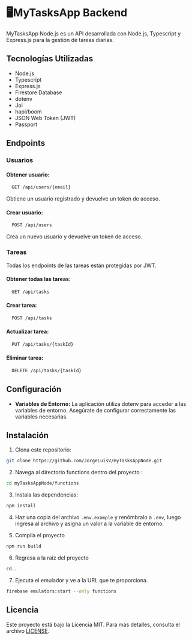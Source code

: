 # 🖥️MyTasksApp Backend

MyTasksApp Node.js es un API desarrollada con Node.js, Typescript y Express.js para la gestión de tareas diarias.

## Tecnologías Utilizadas

- Node.js
- Typescript
- Express.js
- Firestore Database
- dotenv
- Joi
- hapi/boom
- JSON Web Token (JWT)
- Passport

## Endpoints

### Usuarios

#### Obtener usuario:

```bash
  GET /api/users/{email}
```

Obtiene un usuario registrado y devuelve un token de acceso.

#### Crear usuario:

```bash
  POST /api/users
```

Crea un nuevo usuario y devuelve un token de acceso.

### Tareas
Todas los endpoints de las tareas están protegidas por JWT.

#### Obtener todas las tareas:
```bash
  GET /api/tasks
```

#### Crear tarea:

```bash
  POST /api/tasks
```

#### Actualizar tarea:

```bash
  PUT /api/tasks/{taskId}
```

#### Eliminar tarea:

```bash
  DELETE /api/tasks/{taskId}
```

## Configuración

- **Variables de Entorno:** La aplicación utiliza dotenv para acceder a las variables de entorno. Asegúrate de configurar correctamente las variables necesarias.

## Instalación

1. Clona este repositorio:
```bash
git clone https://github.com/JorgeLuisV/myTasksAppNode.git
```

2. Navega al directorio functions dentro del proyecto :
```bash
cd myTasksAppNode/functions
```

3. Instala las dependencias:
```bash
npm install
```

4. Haz una copia del archivo ``.env.example`` y renómbralo a ``.env``, luego ingresa al archivo y asigna un valor a la variable de entorno.

5. Compila el proyecto
```bash
npm run build
```
6. Regresa a la raiz del proyecto
```bash
cd..
```
7. Ejecuta el emulador y ve a la URL que te proporciona.
```bash
firebase emulators:start --only functions
```


## Licencia

Este proyecto está bajo la Licencia MIT. Para más detalles, consulta el archivo [LICENSE](LICENSE).

